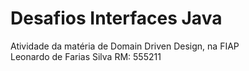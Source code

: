# Desafios Interfaces Java

Atividade da matéria de Domain Driven Design, na FIAP <br>
Leonardo de Farias Silva RM: 555211
